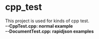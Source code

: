 # cpp_test
This project is used for kinds of cpp test.  
**--CppTest.cpp: normal example**  
**--DocumentTest.cpp: rapidjson examples**
